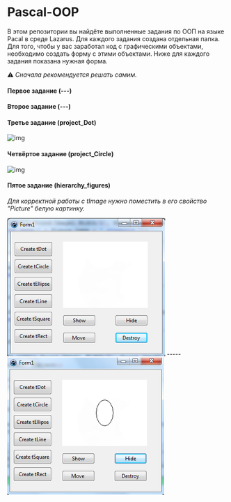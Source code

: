# Pascal-OOP

В этом репозитории вы найдёте выполненные задания по ООП на языке Pacal в среде Lazarus. Для каждого задания создана отдельная папка.
Для того, чтобы у вас заработал код с графическими объектами, необходимо создать форму с этими объектами. 
Ниже для каждого задания показана нужная форма.    

:warning:  *Cначала рекомендуется  решать самим.*

#### Первое задание (---) 



#### Второе задание (---)


#### Третье задание (project_Dot)
![img]()

#### Четвёртое задание (project_Circle)
![img]()

#### Пятое задание (hierarchy_figures)
*Для корректной работы с tImage нужно поместить в его свойство "Picture" белую картинку.*

![task 5-1](screenshots/5_1.png) ----- ![task 5-2](screenshots/5_2.png)

